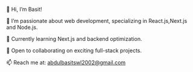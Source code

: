 👋 Hi, I’m Basit!

👀 I’m passionate about web development, specializing in React.js,Next.js and Node.js.

🌱 Currently learning Next.js and backend optimization.

💞️ Open to collaborating on exciting full-stack projects.

📫 Reach me at: abdulbasitswl2002@gmail.com
